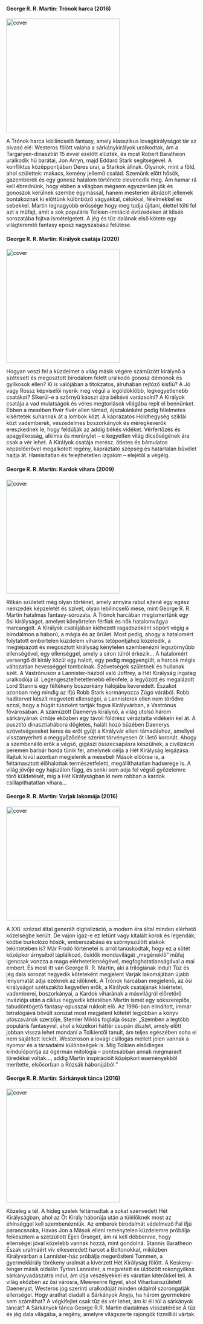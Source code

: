 #### <a name="id_420">George R. R. Martin: Trónok harca (2016)</a>
<img src="https://github.com/BercziSandor/calibre_lib/raw/main/George%20R.%20R.%20Martin/Tronok%20harca%20%28420%29/cover.jpg" alt="cover" width="300"/>

A Trónok harca lebilincselő fantasy, amely klasszikus lovagkirályságot tár az olvasó elé: Westeros fölött valaha a sárkánykirályok uralkodtak, ám a Targaryen-dinasztiát 15 évvel ezelőtt elűzték, és most Robert Baratheon uralkodik hű barátai, Jon Arryn, majd Eddard Stark segítségével. A konfliktus középpontjában Deres urai, a Starkok állnak. Olyanok, mint a föld, ahol születtek: makacs, kemény jellemű család. Szemünk előtt hősök, gazemberek és egy gonosz hatalom története elevenedik meg.
Ám hamar rá kell ébrednünk, hogy ebben a világban mégsem egyszerűen jók és gonoszok kerülnek szembe egymással, hanem mesterien ábrázolt jellemek bontakoznak ki előttünk különböző vágyakkal, célokkal, félelmekkel és sebekkel.
Martin legnagyobb erőssége hogy meg tudja újítani, élettel tölti fel azt a műfajt, amit a sok populáris Tolkien-imitáció évtizedeken át klisék sorozatába fojtva ismételgetett. A jég és tűz dalának első kötete egy világteremtő fantasy eposz nagyszabású felütése.

#### <a name="id_418">George R. R. Martin: Királyok csatája (2020)</a>
<img src="https://github.com/BercziSandor/calibre_lib/raw/main/George%20R.%20R.%20Martin/Kiralyok%20csataja%20%28418%29/cover.jpg" alt="cover" width="300"/>

Hogyan veszi fel a küzdelmet a világ másik végére száműzött királynő a szétesett és megosztott birodalom felett uralkodó gonosz démonok és gyilkosok ellen? Ki is valójában a titokzatos, álruhában rejtőző kisfiú? A Jó vagy Rossz képviselői nyerik meg végül a legöldöklőbb, legkegyetlenebb csatákat? Sikerül-e a szörnyű káoszt újra békévé varázsolni?
A Királyok csatája a vad mulatságok és véres megtorlások világába repít el bennünket. Ebben a mesében fivér fivér ellen támad, éjszakánként pedig félelmetes kísértetek suhannak át a lombok közt. A káprázatos Holdhegység sziklái közt vademberek, veszedelmes boszorkányok és méregkeverők ereszkednek le, hogy feldúlják az addig békés vidéket.
Vérfertőzés és apagyilkosság, alkímia és merénylet – e kegyetlen világ dicsőségének ára csak a vér lehet.
A Királyok csatája merész, ötletes és bámulatos képzelőerővel megalkotott regény, kápráztató szépség és határtalan bűvölet hajtja át. Hamisítatlan és felejthetetlen izgalom – elejétől a végéig.

#### <a name="id_424">George R. R. Martin: Kardok vihara (2009)</a>
<img src="https://github.com/BercziSandor/calibre_lib/raw/main/George%20R.%20R.%20Martin/Kardok%20vihara%20%28424%29/cover.jpg" alt="cover" width="300"/>

Ritkán ​született még olyan történet, amely annyira rabul ejtené egy egész nemzedék képzeletét és szívét, olyan lebilincselő mese, mint George R. R. Martin hatalmas fantasy-sorozata. A Trónok harcában megismertünk egy ősi királyságot, amelyet könyörtelen férfiak és nők hatalomvágya marcangolt. A Királyok csatájában kiéhezett ragadozóként söpört végig a birodalmon a háború, a mágia és az őrület. Most pedig, ahogy a hatalomért folytatott embertelen küzdelem viharos tetőpontjához közeledik, a megtépázott és megosztott királyság kénytelen szembenézni legszörnyűbb ellenségével, egy ellenséggel, amely a síron túlról érkezik…
A hatalomért versengő öt király közül egy halott, egy pedig meggyengült, a harcok mégis változatlan hevességgel tombolnak. Szövetségek születnek és hullanak szét. A Vastrónuson a Lannister-házból való Joffrey, a Hét Királyság ingatag uralkodója ül. Legengesztelhetetlenebb ellenfele, a legyőzött és megalázott Lord Stannis egy féltékeny boszorkány hálójába keveredett. Északot azonban még mindig az ifjú Robb Stark kormányozza Zúgó várából. Robb haditervet készít megvetett ellenségei, a Lannisterek ellen nem törődve azzal, hogy a húgát túszként tartják fogva Királyvárban, a Vastrónus fővárosában.
A száműzött Daenerys királynő, a világ utolsó három sárkányának úrnője eközben egy távoli földrész véráztatta vidékein kel át. A pusztító dinasztiaháború dögletes, halált hozó bűzében Daenerys szövetségeseket keres és erőt gyűjt a Királyvár elleni támadáshoz, amellyel visszanyerheti a meggyőződése szerint törvényesen őt illető koronát.
Ahogy a szembenálló erők a végső, gigászi összecsapásra készülnek, a civilizáció peremén barbár horda tűnik fel, amelynek célja a Hét Királyság leigázása. Rajtuk kívül azonban megjelenik a mesebeli Mások előőrse is, a feltámasztott élőhalottak természetfeletti, megállíthatatlan hadserege is. A világ jövője egy hajszálon függ, és senki sem adja fel végső győzelemre törő küldetését, míg a Hét Királyságban ki nem robban a kardok csillapíthatatlan vihara…

#### <a name="id_419">George R. R. Martin: Varjak lakomája (2016)</a>
<img src="https://github.com/BercziSandor/calibre_lib/raw/main/George%20R.%20R.%20Martin/Varjak%20lakomaja%20%28419%29/cover.jpg" alt="cover" width="300"/>

A ​XXI. század által generált digitalizáció, a modern éra által minden elérhető közelségbe került. De vajon igaz-e ez letűnt vagy kitalált korok és legendák, ködbe burkolózó hősök, emberszabású és szörnyszülött alakok tekintetében is? Már Frodó történetei is arról tanúskodtak, hogy ez a sötét középkor árnyaiból táplálkozó, ősidők mondavilágát „megéneklő” műfaj igencsak vonzza a maga elérhetetlenségével, megfoghatatlanságával a mai embert. És most itt van George R. R. Martin, aki a trilógiának indult Tűz és jég dala sorozat negyedik köteteként megjelent Varjak lakomájában újabb lenyomatát adja ezeknek az időknek. A Trónok harcában megjelenő, az ősi királyságot szétszakító kegyetlen erők, a Királyok csatájának kísértetei, vademberei, boszorkányai, a Kardok viharának a másvilágról előretörő inváziója után a ciklus negyedik kötetében Martin ismét egy sokszereplős, tabudöntögető fantasy-opusszal rukkolt elő. Az 1996-ban elindított, immár tetralógiává bővült sorozat most megjelent kötetét legjobban a könyv utószavának szerzője, Stemler Miklós foglalja össze: „Szemben a legtöbb populáris fantasyvel, ahol a közékori háttér csupán díszlet, amely előtt jobban vissza lehet mondani a Tolkientől tanult, ám teljes egészében soha el nem sajátított leckét, Westeroson a lovagi csillogás mellett jelen vannak a nyomor és a társadalmi különbségek is. Míg Tolkien elsődleges kiindulópontja az ógermán mitológia – pontosabban annak megmaradt töredékei voltak…, addig Martin inspirációit középkori eseményekből merítette, elsősorban a Rózsák háborújából.”

#### <a name="id_898">George R. R. Martin: Sárkányok tánca (2016)</a>
<img src="https://github.com/BercziSandor/calibre_lib/raw/main/George%20R.%20R.%20Martin/Sarkanyok%20tanca%20%28898%29/cover.jpg" alt="cover" width="300"/>

Közeleg a tél. A hideg szelek feltámadtak a sokat szenvedett Hét Királyságban, ahol az Öt Király háborúja után a túlélőknek most az éhínséggel kell szembenézniük. Az emberek birodalmát védelmező Fal ifjú parancsnoka, Havas Jon a Mások elleni reménytelen küzdelemre próbálja felkészíteni a szétzüllött Éjjeli Őrséget, ám rá kell döbbennie, hogy ellenségei jóval közelebb vannak hozzá, mint gondolná. Stannis Baratheon Észak uralmáért vív elkeseredett harcot a Boltonokkal, miközben Királyvárban a Lannister-ház próbálja megerősíteni Tommen, a gyermekkirály törékeny uralmát a kivérzett Hét Királyság fölött. A Keskeny-tenger másik oldalán Tyrion Lannister, a megvetett és üldözött rokongyilkos sárkányvadászatra indul, ám útja veszélyekkel és váratlan kitérőkkel teli. A világ eközben az ősi városra, Meereenre figyel, ahol Viharbanszületett Daeneryst, Westeros jog szerinti uralkodóját minden oldalról szorongatják ellenségei. Hogy arathat diadalt a Sárkányok Anyja, ha három gyermekére sem számíthat? A végkifejlet csak tűz és vér lehet, ám ki éli túl a sárkányok táncát? A Sárkányok tánca George R.R. Martin diadalmas visszatérése A tűz és jég dala világába, a regény, amelyre világszerte rajongók tízmilliói vártak.

